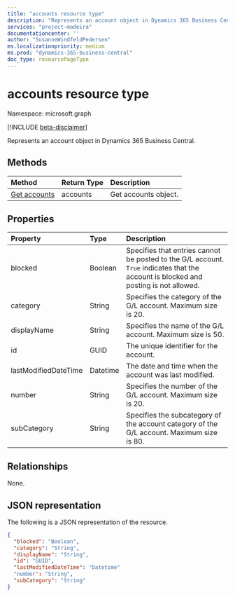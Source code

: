 ```yaml
---
title: "accounts resource type"
description: "Represents an account object in Dynamics 365 Business Central."
services: "project-madeira"
documentationcenter: ''
author: "SusanneWindfeldPedersen"
ms.localizationpriority: medium
ms.prod: "dynamics-365-business-central"
doc_type: resourcePageType
---
```


# accounts resource type

Namespace: microsoft.graph

[!INCLUDE [beta-disclaimer](../../includes/beta-disclaimer.md)]

Represents an account object in Dynamics 365 Business Central.

## Methods

| Method       | Return Type  |Description|
|:---------------|:--------|:----------|
|[Get accounts](../api/dynamics-account-get.md)|accounts|Get accounts object.|

## Properties
| Property	   | Type	|Description|
|:---------------|:--------|:----------|
|blocked|Boolean|Specifies that entries cannot be posted to the G/L account. `True` indicates that the account is blocked and posting is not allowed.|
|category|String|Specifies the category of the G/L account. Maximum size is 20.|
|displayName|String|Specifies the name of the G/L account. Maximum size is 50.|
|id|GUID|The unique identifier for the account.|
|lastModifiedDateTime|Datetime|The date and time when the account was last modified.|
|number|String |Specifies the number of the G/L account. Maximum size is 20.|
|subCategory|String|Specifies the subcategory of the account category of the G/L account. Maximum size is 80.|

## Relationships
None.

## JSON representation

The following is a JSON representation of the resource.


```json
{
  "blocked": "Boolean",  
  "category": "String",
  "displayName": "String",
  "id": "GUID",
  "lastModifiedDateTime": "Datetime"
  "number": "String",
  "subCategory": "String"
}
```


